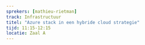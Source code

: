 ```yaml
---
sprekers: [mathieu-rietman]
track: Infrastructuur 
titel: "Azure stack in een hybride cloud strategie"
tijd: 11:15-12:15
locatie: Zaal A
---
```

